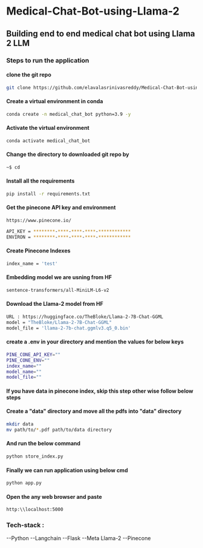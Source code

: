 # Medical-Chat-Bot-using-Llama-2
## Building end to end medical chat bot using Llama 2 LLM

### Steps to run the application

#### clone the git repo
```bash
git clone https://github.com/elavalasrinivasreddy/Medical-Chat-Bot-using-Llama-2
```
#### Create a virtual environment in conda 
```bash
conda create -n medical_chat_bot python=3.9 -y
```
#### Activate the virtual environment
```bash
conda activate medical_chat_bot
```
#### Change the directory to downloaded git repo by
```bash
~$ cd
```
#### Install all the requirements
```bash
pip install -r requirements.txt
```
#### Get the pinecone API key and environment 
```bash
https://www.pinecone.io/

API_KEY = ********-****-****-****-************
ENVIRON = ********-****-****-****-************
```
#### Create Pinecone Indexes 
```bash
index_name = 'test'
```
#### Embedding model we are usning from HF
```bash
sentence-transformers/all-MiniLM-L6-v2
```
#### Download the Llama-2 model from HF
```bash
URL : https://huggingface.co/TheBloke/Llama-2-7B-Chat-GGML
model = "TheBloke/Llama-2-7B-Chat-GGML"
model_file = 'llama-2-7b-chat.ggmlv3.q5_0.bin'
```
#### create a .env in your directory and mention the values for below keys
```bash
PINE_CONE_API_KEY=""
PINE_CONE_ENV=""
index_name=""
model_name=""
model_file=""
```
#### If you have data in pinecone index, skip this step other wise follow below steps
#### Create a "data" directory and move all the pdfs into "data" directory
```bash
mkdir data
mv path/to/*.pdf path/to/data directory
```
#### And run the below command
```bash
python store_index.py
```
#### Finally we can run application using below cmd
```bash
python app.py
```
#### Open the any web browser and paste
```bash
http:\\localhost:5000
```
### Tech-stack :
--Python
--Langchain
--Flask
--Meta Llama-2
--Pinecone
